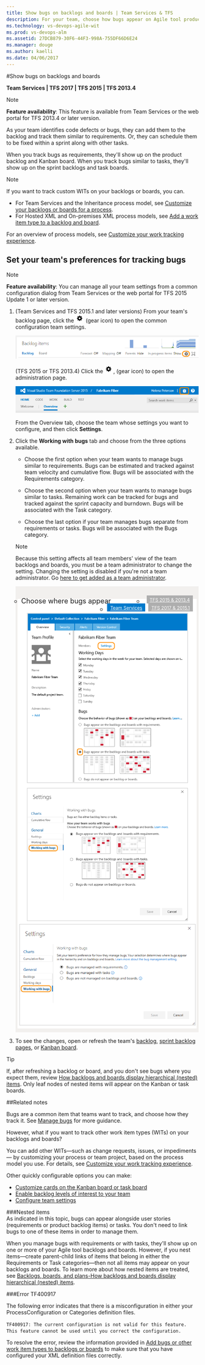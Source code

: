 ```yaml
---
title: Show bugs on backlogs and boards | Team Services & TFS
description: For your team, choose how bugs appear on Agile tool product, sprint/scrum  backlogs, and Kanban and task boards 
ms.technology: vs-devops-agile-wit
ms.prod: vs-devops-alm
ms.assetid: 27DCB879-30F6-44F3-998A-755DF66D6E24
ms.manager: douge
ms.author: kaelli
ms.date: 04/06/2017
---
```


#Show bugs on backlogs and boards  

<b>Team Services | TFS 2017 | TFS 2015 | TFS 2013.4 </b>

>[!NOTE]  
>**Feature availability**: This feature is available from Team Services or the web portal for TFS 2013.4 or later version. 

As your team identifies code defects or bugs, they can add them to the backlog and track them similar to requirements. Or, they can schedule them to be fixed within a sprint along with other tasks. 
 
When you track bugs as requirements, they'll show up on the product backlog and Kanban board. When you track bugs similar to tasks, they'll show up on the sprint backlogs and task boards.

>[!NOTE]  
>If you want to track custom WITs on your backlogs or boards, you can.<br/>
> - For Team Services and the Inheritance process model, see [Customize your backlogs or boards for a process](../process/customize-process-backlogs-boards.md).   
> - For Hosted XML and On-premises XML process models, see [Add a work item type to a backlog and board](add-wits-to-backlogs-and-boards.md).
>  
>For an overview of process models, see [Customize your work tracking experience](../customize/customize-work.md).  


## Set your team's preferences for tracking bugs  

>[!NOTE]  
>**Feature availability**: You can manage all your team settings from a common configuration dialog from Team Services or the web portal for TFS 2015 Update 1 or later version.  

1. (Team Services and TFS 2015.1 and later versions) From your team's backlog page, click the ![gear icon](../_img/icons/team-settings-gear-icon.png) (gear icon) to open the common configuration team settings.  

	![Backlog board, open team settings](../backlogs/_img/organize-backlog-open-ccdialog.png) 

	(TFS 2015 or TFS 2013.4) Click the ![gear icon](../_img/icons/team-settings-gear-icon.png), (gear icon) to open the administration page.  

	![Gear icon provides access to admin pages](../_img/icons/ALM_OpenAdminContext.png)

	From the Overview tab, choose the team whose settings you want to configure, and then click **Settings**.

2. Click the **Working with bugs** tab and choose from the three options available.

	* Choose the first option when your team wants to manage bugs similar to requirements. Bugs can be estimated and tracked against team velocity and cumulative flow. Bugs will be associated with the Requirements category.  

	* Choose the second option when your team wants to manage bugs similar to tasks. Remaining work can be tracked for bugs and tracked against the sprint capacity and burndown. Bugs will be associated with the Task category. 

	* Choose the last option if your team manages bugs separate from requirements or tasks. Bugs will be associated with the Bugs category. 

	>[!NOTE]  
	>Because this setting affects all team members' view of the team backlogs and boards, you must be a team administrator to change the setting. Changing the setting is disabled if you're not a team administrator. Go [here to get added as a team administrator](../scale/manage-team-assets.md#add-team-admin).
	
	<div style="background-color: #f2f0ee;padding-top:10px;padding-bottom:10px;">
	<ul class="nav nav-pills" style="padding-right:15px;padding-left:15px;padding-bottom:5px;vertical-align:top;font-size:18px;">
	<li style="float:left;" data-toggle="collapse" data-target="#bug-settings">Choose where bugs appear</li>
	<li style="float: right;"><a style="max-width: 374px;min-width: 120px;vertical-align: top;background-color:#AEAEAE;margin: 0px 0px 0px 8px;min-width:90px;color: #fff;border: solid 2px #AEAEAE;border-radius: 0;padding: 2px 6px 0px 6px;outline-style:none;height:32px;font-size:12px;font-weight:400" data-toggle="pill" href="#bug-settings-tfs-2013">TFS 2015 & 2013.4</a></li>
	<li style="float: right;"><a style="max-width: 374px;min-width: 120px;vertical-align: top;background-color:#AEAEAE;margin: 0px 0px 0px 8px;min-width:90px;color: #fff;border: solid 2px #AEAEAE;border-radius: 0;padding: 2px 6px 0px 6px;outline-style:none;height:32px;font-size:12px;font-weight:400" data-toggle="pill" href="#bug-settings-tfs-2015">TFS 2017 & 2015.1</a></li>
	<li class="active" style="float: right"><a style="max-width: 374px;min-width: 120px;vertical-align: top;background-color:#007acc;margin: 0px 0px 0px 0px;min-width:90px;color: #fff;border: solid 2px #007acc;border-radius: 0;padding: 2px 6px 0px 6px;outline-style:none;height:32px;font-size:12px;font-weight:400" data-toggle="pill" href="#bug-settings-team-services">Team Services</a></li>
	</ul>
	
	<div id="bug-settings" class="tab-content collapse in fade" style="background-color: #ffffff;margin-left:5px;margin-right:5px;padding: 5px 5px 5px 5px;">
	
	<div id="bug-settings-tfs-2013" class="tab-pane fade" style="background-color: #ffffff;margin-left: 15px;margin-right:15px;padding: 5px 5px 5px 5px;">
	
	<img src="_img/team-settings.png" alt="TFS 2015, web portal, team settings admin page, Working with bugs" style="border: 1px solid #CCCCCC;" />
	
	</div>

	<div id="bug-settings-tfs-2015" class="tab-pane fade" style="background-color: #ffffff;margin-left: 15px;margin-right:15px;padding: 5px 5px 5px 5px;">
	
	<img src="_img/show-bugs-settings-2017.png" alt="TFS, web portal, team settings dialog, Working with bugs tab" style="border: 1px solid #CCCCCC;" />
	
	</div>
	
	<div id="bug-settings-team-services" class="tab-pane fade in active">  
	<img src="_img/show-bugs-settings-ts.png" alt="Team Services, web portal, team settings dialog, Working with bugs tab" style="border: 1px solid #CCCCCC;" />
	
	</div>
	</div>
	</div>
 	  
3. To see the changes, open or refresh the team's [backlog](../backlogs/create-your-backlog.md), [sprint backlog pages](../scrum/sprint-planning.md), or [Kanban board](../kanban/kanban-basics.md).  

>[!TIP]  
>If, after refreshing a backlog or board, and you don't see bugs where you expect them, review [How backlogs and boards display hierarchical (nested) items](../backlogs-boards-plans.md#nested). Only leaf nodes of nested items will appear on the Kanban or task boards.  

##Related notes

Bugs are a common item that teams want to track, and choose how they track it. See [Manage bugs](../backlogs/manage-bugs.md) for more guidance. 

However, what if you want to track other work item types (WITs) on your backlogs and boards?  

You can add other WITs&#8212;such as change requests, issues, or impediments&#8212; by customizing your process or team project, based on the process model you use. For details, see [Customize your work tracking experience](customize-work.md).

Other quickly configurable options you can make:
- [Customize cards on the Kanban board or task board](customize-cards.md)
- [Enable backlog levels of interest to your team](../customize/select-backlog-navigation-levels.md) 
- [Configure team settings](../scale/manage-team-assets.md)  


###Nested items  
As indicated in this topic, bugs can appear alongside user stories (requirements or product backlog items) or tasks. You don't need to link bugs to one of these items in order to manage them.

When you manage bugs with requirements or with tasks, they'll show up on one or more of your Agile tool backlogs and boards. However, if you nest items&mdash;create parent-child links of items that belong in either the Requirements or Task categories&mdash;then not all items may appear on your backlogs and boards. To learn more about how nested items are treated, see [Backlogs, boards, and plans-How backlogs and boards display hierarchical (nested) items](../backlogs-boards-plans.md#nested).

###Error TF400917  

The following error indicates that there is a misconfiguration in either your ProcessConfiguration or Categories definition files. 

```TF400917: The current configuration is not valid for this feature. This feature cannot be used until you correct the configuration.```

To resolve the error, review the information provided in [Add bugs or other work item types to backlogs or boards](add-wits-to-backlogs-and-boards.md) to make sure that you have configured your XML definition files correctly.     

